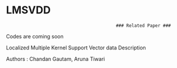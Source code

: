 # LMSVDD
                                              ### Related Paper ###

Codes are coming soon


Localized Multiple Kernel Support Vector data Description 

Authors : Chandan Gautam, Aruna Tiwari


